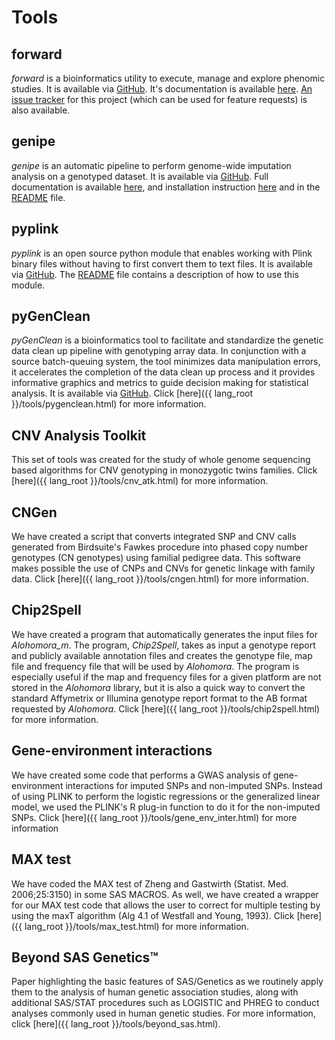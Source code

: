 
# Tools

## forward

*forward* is a bioinformatics utility to execute, manage and explore phenomic
studies. It is available via [GitHub](https://github.com/legaultmarc/forward).
It's documentation is available [here](http://legaultmarc.github.io/forward/).
[An issue tracker](https://github.com/legaultmarc/forward/issues) for this
project (which can be used for feature requests) is also available.


## genipe

*genipe* is an automatic pipeline to perform genome-wide imputation analysis on
a genotyped dataset. It is available via
[GitHub](https://github.com/pgxcentre/genipe). Full documentation is available
[here](http://pgxcentre.github.io/genipe/), and installation instruction
[here](http://pgxcentre.github.io/genipe/installation.html) and in the
[README](https://github.com/pgxcentre/genipe/blob/master/README.mkd) file.


## pyplink

*pyplink* is an open source python module that enables working with Plink
binary files without having to first convert them to text files. It is
available via [GitHub](https://github.com/lemieuxl/pyplink). The
[README](https://github.com/lemieuxl/pyplink/blob/master/README.mkd) file
contains a description of how to use this module.


## pyGenClean

*pyGenClean* is a bioinformatics tool to facilitate and standardize the genetic
data clean up pipeline with genotyping array data. In conjunction with a source
batch-queuing system, the tool minimizes data manipulation errors, it
accelerates the completion of the data clean up process and it provides
informative graphics and metrics to guide decision making for statistical
analysis. It is available via [GitHub](https://github.com/lemieuxl/pyGenClean).
Click [here]({{ lang_root }}/tools/pygenclean.html) for more information.


## CNV Analysis Toolkit

This set of tools was created for the study of whole genome sequencing based
algorithms for CNV genotyping in monozygotic twins families. Click
[here]({{ lang_root }}/tools/cnv_atk.html) for more information.


## CNGen

We have created a script that converts integrated SNP and CNV calls generated
from Birdsuite's Fawkes procedure into phased copy number genotypes (CN
genotypes) using familial pedigree data. This software makes possible the use
of CNPs and CNVs for genetic linkage with family data. Click
[here]({{ lang_root }}/tools/cngen.html) for more information.


## Chip2Spell

We have created a program that automatically generates the input files for
*Alohomora_m*. The program, *Chip2Spell*, takes as input a genotype report and
publicly available annotation files and creates the genotype file, map file and
frequency file that will be used by *Alohomora*. The program is especially
useful if the map and frequency files for a given platform are not stored in
the *Alohomora* library, but it is also a quick way to convert the standard
Affymetrix or Illumina genotype report format to the AB format requested by
*Alohomora*. Click [here]({{ lang_root }}/tools/chip2spell.html) for more
information.


## Gene-environment interactions

We have created some code that performs a GWAS analysis of gene-environment
interactions for imputed SNPs and non-imputed SNPs. Instead of using PLINK to
perform the logistic regressions or the generalized linear model, we used the
PLINK's R plug-in function to do it for the non-imputed SNPs. Click [here]({{
lang_root }}/tools/gene_env_inter.html) for more information


## MAX test

We have coded the MAX test of Zheng and Gastwirth (Statist. Med. 2006;25:3150)
in some SAS MACROS. As well, we have created a wrapper for our MAX test code
that allows the user to correct for multiple testing by using the maxT
algorithm (Alg 4.1 of Westfall and Young, 1993). Click
[here]({{ lang_root }}/tools/max_test.html) for more information.


## Beyond SAS Genetics™

Paper highlighting the basic features of SAS/Genetics as we routinely apply
them to the analysis of human genetic association studies, along with
additional SAS/STAT procedures such as LOGISTIC and PHREG to conduct analyses
commonly used in human genetic studies. For more information, click
[here]({{ lang_root }}/tools/beyond_sas.html).
